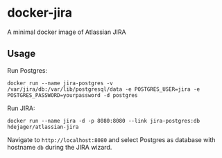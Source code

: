 # docker-jira
A minimal docker image of Atlassian JIRA

## Usage

Run Postgres:


    docker run --name jira-postgres -v /var/jira/db:/var/lib/postgresql/data -e POSTGRES_USER=jira -e POSTGRES_PASSWORD=yourpassword -d postgres


Run JIRA:


    docker run --name jira -d -p 8080:8080 --link jira-postgres:db hdejager/atlassian-jira


Navigate to `http://localhost:8080` and select Postgres as database with hostname `db` during the JIRA wizard.